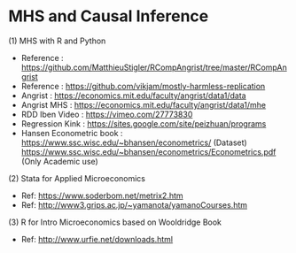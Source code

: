 # MHS and Causal Inference 
(1) MHS with R and Python 

* Reference     : https://github.com/MatthieuStigler/RCompAngrist/tree/master/RCompAngrist
* Reference     : https://github.com/vikjam/mostly-harmless-replication
* Angrist       : https://economics.mit.edu/faculty/angrist/data1/data
* Angrist MHS   : https://economics.mit.edu/faculty/angrist/data1/mhe
* RDD Iben Video : https://vimeo.com/27773830
* Regression Kink : https://sites.google.com/site/peizhuan/programs
* Hansen Econometric book : https://www.ssc.wisc.edu/~bhansen/econometrics/ (Dataset)
                            https://www.ssc.wisc.edu/~bhansen/econometrics/Econometrics.pdf (Only Academic use)
                         
(2)  Stata for Applied Microeconomics     
* Ref: https://www.soderbom.net/metrix2.htm     
* Ref: http://www3.grips.ac.jp/~yamanota/yamanoCourses.htm 

(3) R for Intro Microeconomics based on Wooldridge Book
* Ref: http://www.urfie.net/downloads.html  

